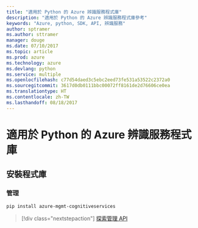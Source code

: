 ```yaml
---
title: "適用於 Python 的 Azure 辨識服務程式庫"
description: "適用於 Python 的 Azure 辨識服務程式庫參考"
keywords: "Azure, python, SDK, API, 辨識服務"
author: sptramer
ms.author: sttramer
manager: douge
ms.date: 07/10/2017
ms.topic: article
ms.prod: azure
ms.technology: azure
ms.devlang: python
ms.service: multiple
ms.openlocfilehash: c77d54daed3c5ebc2eed73fe531a53522c2372a0
ms.sourcegitcommit: 3617d0db0111bbc00072ff8161de2d76606ce0ea
ms.translationtype: HT
ms.contentlocale: zh-TW
ms.lasthandoff: 08/18/2017
---
```

# <a name="azure-cognitive-services-libraries-for-python"></a>適用於 Python 的 Azure 辨識服務程式庫

## <a name="install-the-libraries"></a>安裝程式庫


### <a name="management"></a>管理

```bash
pip install azure-mgmt-cognitiveservices
```
> [!div class="nextstepaction"]
> [探索管理 API](/python/api/overview/azure/cognitiveservices/managementlibrary)